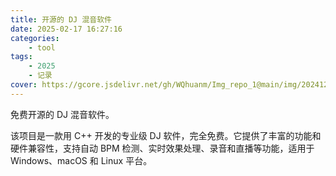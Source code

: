 ```yaml
---
title: 开源的 DJ 混音软件
date: 2025-02-17 16:27:16
categories: 
    - tool
tags: 
    - 2025
    - 记录
cover: https://gcore.jsdelivr.net/gh/WQhuanm/Img_repo_1@main/img/202412222015910.png
---
```


免费开源的 DJ 混音软件。
<!--more-->
该项目是一款用 C++ 开发的专业级 DJ 软件，完全免费。它提供了丰富的功能和硬件兼容性，支持自动 BPM 检测、实时效果处理、录音和直播等功能，适用于 Windows、macOS 和 Linux 平台。